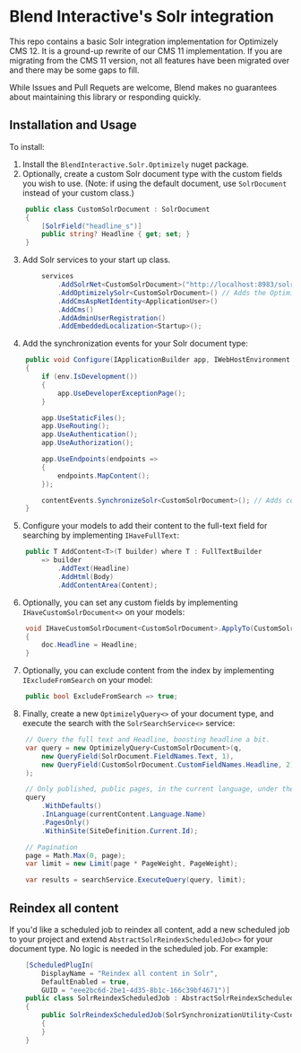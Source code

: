 # Blend Interactive's Solr integration

This repo contains a basic Solr integration implementation for Optimizely CMS 12. It is a ground-up rewrite of our CMS 11 implementation. If you are migrating from the CMS 11 version, not all features have been migrated over and there may be some gaps to fill.

While Issues and Pull Requets are welcome, Blend makes no guarantees about maintaining this library or responding quickly.

## Installation and Usage

To install:

1. Install the `BlendInteractive.Solr.Optimizely` nuget package.
2. Optionally, create a custom Solr document type with the custom fields you wish to use. (Note: if using the default document, use `SolrDocument` instead of your custom class.)

```csharp
    public class CustomSolrDocument : SolrDocument
    {
        [SolrField("headline_s")]
        public string? Headline { get; set; }
    }
```

3. Add Solr services to your start up class.

```csharp
        services
            .AddSolrNet<CustomSolrDocument>("http://localhost:8983/solr/example") // Adding a core for the `CustomSolrDocument` document type.
            .AddOptimizelySolr<CustomSolrDocument>() // Adds the Optimizely related services
            .AddCmsAspNetIdentity<ApplicationUser>()
            .AddCms()
            .AddAdminUserRegistration()
            .AddEmbeddedLocalization<Startup>();
```

4. Add the synchronization events for your Solr document type:

```csharp
    public void Configure(IApplicationBuilder app, IWebHostEnvironment env, IContentEvents contentEvents)
    {
        if (env.IsDevelopment())
        {
            app.UseDeveloperExceptionPage();
        }

        app.UseStaticFiles();
        app.UseRouting();
        app.UseAuthentication();
        app.UseAuthorization();

        app.UseEndpoints(endpoints =>
        {
            endpoints.MapContent();
        });

        contentEvents.SynchronizeSolr<CustomSolrDocument>(); // Adds content events to synchronize Solr documents
    }
```

5. Configure your models to add their content to the full-text field for searching by implementing `IHaveFullText`:

```csharp
    public T AddContent<T>(T builder) where T : FullTextBuilder
        => builder
            .AddText(Headline)
            .AddHtml(Body)
            .AddContentArea(Content);
```

6. Optionally, you can set any custom fields by implementing `IHaveCustomSolrDocument<>` on your models:

```csharp
    void IHaveCustomSolrDocument<CustomSolrDocument>.ApplyTo(CustomSolrDocument doc)
    {
        doc.Headline = Headline;
    }
```

7. Optionally, you can exclude content from the index by implementing `IExcludeFromSearch` on your model:

```csharp
    public bool ExcludeFromSearch => true;
```

8. Finally, create a new `OptimizelyQuery<>` of your document type, and execute the search with the `SolrSearchService<>` service:

```csharp
    // Query the full text and Headline, boosting headline a bit.
    var query = new OptimizelyQuery<CustomSolrDocument>(q, 
        new QueryField(SolrDocument.FieldNames.Text, 1),
        new QueryField(CustomSolrDocument.CustomFieldNames.Headline, 2)
    );

    // Only published, public pages, in the current language, under the current site.
    query
        .WithDefaults()
        .InLanguage(currentContent.Language.Name)
        .PagesOnly()
        .WithinSite(SiteDefinition.Current.Id);

    // Pagination
    page = Math.Max(0, page);
    var limit = new Limit(page * PageWeight, PageWeight);

    var results = searchService.ExecuteQuery(query, limit);
```

## Reindex all content

If you'd like a scheduled job to reindex all content, add a new scheduled job to your project and extend `AbstractSolrReindexScheduledJob<>` for your document type. No logic is needed in the scheduled job. For example:

```csharp
    [ScheduledPlugIn(
        DisplayName = "Reindex all content in Solr",
        DefaultEnabled = true,
        GUID = "eee2bc6d-2be1-4d35-8b1c-166c39bf4671")]
    public class SolrReindexScheduledJob : AbstractSolrReindexScheduledJob<CustomSolrDocument>
    {
        public SolrReindexScheduledJob(SolrSynchronizationUtility<CustomSolrDocument> synchronizationUtility, ISiteDefinitionRepository siteDefinitionRepository, IContentLoader contentLoader, ILanguageBranchRepository languageBranchRepository) : base(synchronizationUtility, siteDefinitionRepository, contentLoader, languageBranchRepository)
        {
        }
    }
```

